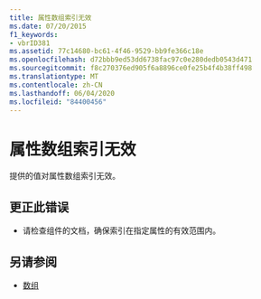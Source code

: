 ```yaml
---
title: 属性数组索引无效
ms.date: 07/20/2015
f1_keywords:
- vbrID381
ms.assetid: 77c14680-bc61-4f46-9529-bb9fe366c18e
ms.openlocfilehash: d72bbb9ed53dd6738fac97c0e280dedb0543d471
ms.sourcegitcommit: f8c270376ed905f6a8896ce0fe25b4f4b38ff498
ms.translationtype: MT
ms.contentlocale: zh-CN
ms.lasthandoff: 06/04/2020
ms.locfileid: "84400456"
---
```

# <a name="property-array-index-is-not-valid"></a>属性数组索引无效
提供的值对属性数组索引无效。  
  
## <a name="to-correct-this-error"></a>更正此错误  
  
- 请检查组件的文档，确保索引在指定属性的有效范围内。  
  
## <a name="see-also"></a>另请参阅

- [数组](../../programming-guide/language-features/arrays/index.md)
